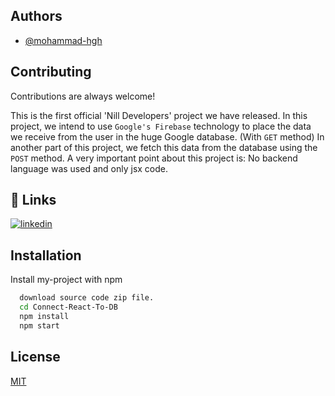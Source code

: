 
## Authors

- [@mohammad-hgh](https://github.com/Mohammad-HGH)


## Contributing

Contributions are always welcome!

This is the first official 'Nill Developers' project we have released.
In this project, we intend to use `Google's Firebase` technology to place the data we receive from the user in the huge Google database. (With `GET` method)
In another part of this project, we fetch this data from the database using the `POST` method.
A very important point about this project is:
No backend language was used and only jsx code.


## 🔗 Links

[![linkedin](https://img.shields.io/badge/linkedin-0A66C2?style=for-the-badge&logo=linkedin&logoColor=white)](https://www.linkedin.com/in/mohammad-nazari-0479491a6)



## Installation

Install my-project with npm

```bash
  download source code zip file.
  cd Connect-React-To-DB
  npm install
  npm start
```
    
## License

[MIT](https://choosealicense.com/licenses/mit/)

